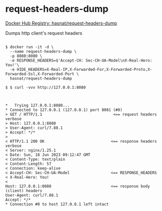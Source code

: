 # request-headers-dump

[Docker Hub Registry: hasnat/request-headers-dump](https://hub.docker.com/r/hasnat/request-headers-dump)

Dumps http client's request headers 

```

$ docker run -it -d \
  --name request-headers-dump \
  -p 8080:8080 \
  -e RESPONSE_HEADERS=$'Accept-CH: Sec-CH-UA-Model\nX-Real-Hero: You!'\
  -e HIDE_HEADERS=X-Real-IP,X-Forwarded-For,X-Forwarded-Proto,X-Forwarded-Ssl,X-Forwarded-Port \
  hasnat/request-headers-dump

$ $ curl -vvv http://127.0.0.1:8080



*   Trying 127.0.0.1:8080...
* Connected to 127.0.0.1 (127.0.0.1) port 8081 (#0)
> GET / HTTP/1.1                               <== request headers verbose
> Host: 127.0.0.1:8080
> User-Agent: curl/7.88.1
> Accept: */*
> 
< HTTP/1.1 200 OK                             <== response headers verbose
< Server: nginx/1.25.1
< Date: Sun, 18 Jun 2023 09:12:47 GMT
< Content-Type: text/plain
< Content-Length: 57
< Connection: keep-alive
< Accept-CH: Sec-CH-UA-Model                  <== RESPONSE_HEADERS
< X-Real-Hero: You!
< 
Host: 127.0.0.1:8080                          <== response body (client) headers
User-Agent: curl/7.88.1
Accept: */*
* Connection #0 to host 127.0.0.1 left intact


```
